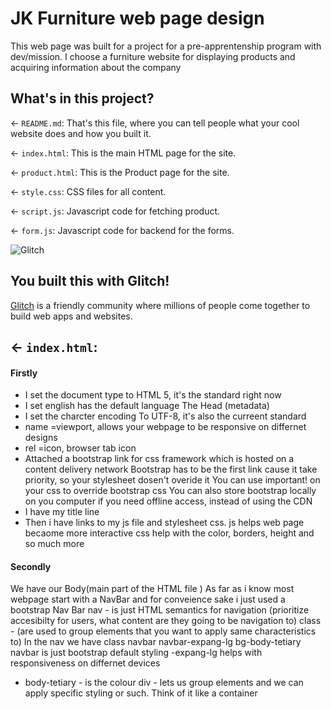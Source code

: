 # JK Furniture web page design

This web page was built for a project for a pre-apprentenship program with dev/mission. I choose a furniture website for
displaying products and acquiring information about the company

## What's in this project?

← `README.md`: That's this file, where you can tell people what your cool website does and how you built it.

← `index.html`: This is the main HTML page for the site.

← `product.html`: This is the Product page for the site.

← `style.css`: CSS files for all content.

← `script.js`: Javascript code for fetching product.

← `form.js`: Javascript code for backend for the forms.

![Glitch](https://cdn.glitch.com/a9975ea6-8949-4bab-addb-8a95021dc2da%2FLogo_Color.svg?v=1602781328576)

## You built this with Glitch!

[Glitch](https://glitch.com) is a friendly community where millions of people come together to build web apps and websites.

## ← `index.html`:

#### Firstly

- I set the document type to HTML 5, it's the standard right now
- I set english has the default language
  The Head (metadata)
- I set the charcter encoding To UTF-8, it's also the curreent standard
- name =viewport, allows your webpage to be responsive on differnet designs
- rel =icon, browser tab icon
- Attached a bootstrap link for css framework which is hosted on a content delivery network
  Bootstrap has to be the first link cause it take priority, so your stylesheet dosen't overide it
  You can use important! on your css to override bootstrap css
  You can also store bootstrap locally on you computer if you need offline access, instead of using the CDN
- I have my title line
- Then i have links to my js file and stylesheet css.
  js helps web page becaome more interactive
  css help with the color, borders, height and so much more

#### Secondly

We have our Body(main part of the HTML file )
As far as i know most webpage start with a NavBar and for conveience sake i just used a bootstrap Nav Bar
nav - is just HTML semantics for navigation (prioritize accesibilty for users, what content are they going to be navigation to)
class - (are used to group elements that you want to apply same characteristics to)
  In the nav we have class navbar navbar-expang-lg bg-body-tetiary
  navbar is just bootstrap default styling 
  -expang-lg helps with responsiveness on differnet devices 
  - body-tetiary - is the colour 
div - lets us group elements and we can apply specific styling or such. Think of it like a container 

